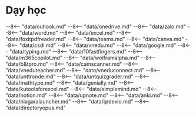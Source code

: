 # Dạy học

--8<-- "data/outlook.md"
--8<-- "data/onedrive.md"
--8<-- "data/zalo.md"
--8<-- "data/word.md"
--8<-- "data/excel.md"
--8<-- "data/foxitpdfreader.md"
--8<-- "data/teams.md"
--8<-- "data/canva.md"
--8<-- "data/csdl.md"
--8<-- "data/vnedu.md"
--8<-- "data/google.md"
--8<-- "data/typing.md"
--8<-- "data/10fastfingers.md"
--8<-- "data/m365copilot.md"
--8<-- "data/wolframalpha.md"
--8<-- "data/b&tpro.md"
--8<-- "data/camscanner.md"
--8<-- "data/vneduteacher.md"
--8<-- "data/vneduconnect.md"
--8<-- "data/unttronde.md"
--8<-- "data/untquizgrader.md"
--8<-- "data/mathtype.md"
--8<-- "data/genially.md"
--8<-- "data/kutoolsforexcel.md"
--8<-- "data/simplemind.md"
--8<-- "data/notion.md"
--8<-- "data/upnote.md"
--8<-- "data/anki.md"
--8<-- "data/niagaralauncher.md"
--8<-- "data/qrdexio.md"
--8<-- "data/directoryopus.md"
